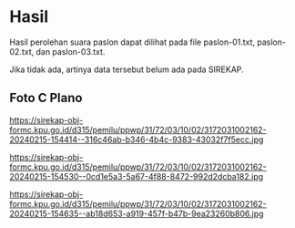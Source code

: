 # Hasil

Hasil perolehan suara paslon dapat dilihat pada file paslon-01.txt, paslon-02.txt, dan paslon-03.txt.

Jika tidak ada, artinya data tersebut belum ada pada SIREKAP.

## Foto C Plano

https://sirekap-obj-formc.kpu.go.id/d315/pemilu/ppwp/31/72/03/10/02/3172031002162-20240215-154414--316c46ab-b346-4b4c-9383-43032f7f5ecc.jpg

https://sirekap-obj-formc.kpu.go.id/d315/pemilu/ppwp/31/72/03/10/02/3172031002162-20240215-154530--0cd1e5a3-5a67-4f88-8472-992d2dcba182.jpg

https://sirekap-obj-formc.kpu.go.id/d315/pemilu/ppwp/31/72/03/10/02/3172031002162-20240215-154635--ab18d653-a919-457f-b47b-9ea23260b806.jpg
